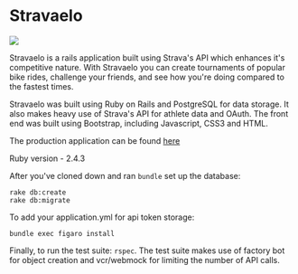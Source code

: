 # Stravaelo
<img src="https://i.imgur.com/EVeLdpu.jpg"/>

Stravaelo is a rails application built using Strava's API which enhances it's competitive nature. With Stravaelo you can create tournaments of popular bike rides, challenge your friends, and see how you're doing compared to the fastest times.

Stravaelo was built using Ruby on Rails and PostgreSQL for data storage. It also makes heavy use of Strava's API for athlete data and OAuth. The front end was built using Bootstrap, including Javascript, CSS3 and HTML.

The production application can be found [here](www.stravaelo.com)

Ruby version - 2.4.3


After you've cloned down and ran ```bundle``` set up the database:

```
rake db:create
rake db:migrate
```

To add your application.yml for api token storage:
```
bundle exec figaro install
```

Finally, to run the test suite: ```rspec```. The test suite makes use of factory bot for object creation and vcr/webmock for limiting the number of API calls.
